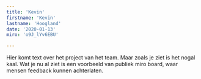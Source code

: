 ```yaml
---
title: 'Kevin'
firstname: 'Kevin'
lastname: 'Hoogland'
date: '2020-01-13'
miro: 'o9J_lYv6EBU'

---
```


Hier komt text over het project van het team. Maar zoals je ziet is het nogal kaal. Wat je nu al ziet is een voorbeeld van publiek miro board, waar mensen feedback kunnen achterlaten.

